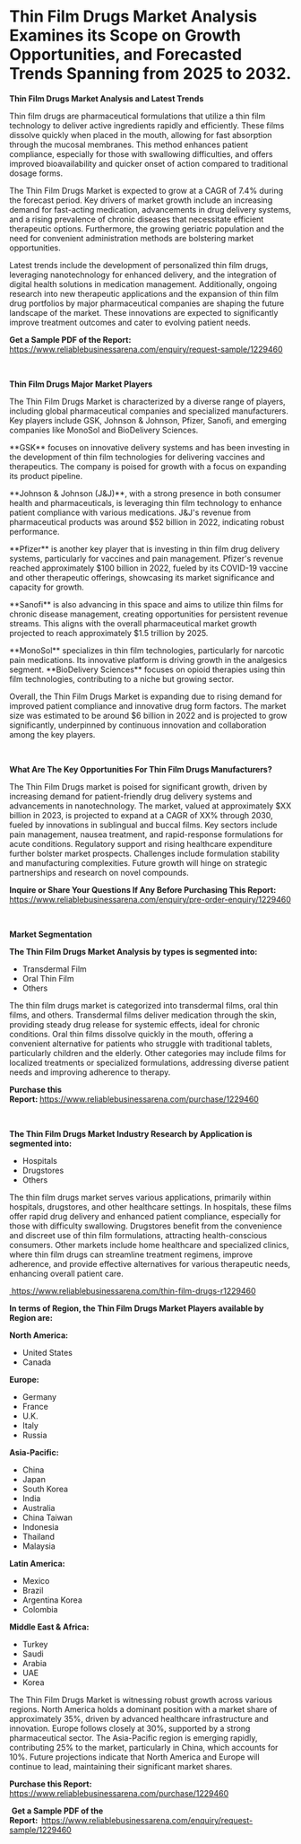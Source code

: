 <p><h1>Thin Film Drugs Market Analysis Examines its Scope on Growth Opportunities, and Forecasted Trends Spanning from 2025 to 2032.</h1></p><p><strong>Thin Film Drugs Market Analysis and Latest Trends</strong></p>
<p><p>Thin film drugs are pharmaceutical formulations that utilize a thin film technology to deliver active ingredients rapidly and efficiently. These films dissolve quickly when placed in the mouth, allowing for fast absorption through the mucosal membranes. This method enhances patient compliance, especially for those with swallowing difficulties, and offers improved bioavailability and quicker onset of action compared to traditional dosage forms.</p><p>The Thin Film Drugs Market is expected to grow at a CAGR of 7.4% during the forecast period. Key drivers of market growth include an increasing demand for fast-acting medication, advancements in drug delivery systems, and a rising prevalence of chronic diseases that necessitate efficient therapeutic options. Furthermore, the growing geriatric population and the need for convenient administration methods are bolstering market opportunities.</p><p>Latest trends include the development of personalized thin film drugs, leveraging nanotechnology for enhanced delivery, and the integration of digital health solutions in medication management. Additionally, ongoing research into new therapeutic applications and the expansion of thin film drug portfolios by major pharmaceutical companies are shaping the future landscape of the market. These innovations are expected to significantly improve treatment outcomes and cater to evolving patient needs.</p></p>
<p><strong>Get a Sample PDF of the Report:&nbsp;</strong> <a href="https://www.reliablebusinessarena.com/enquiry/request-sample/1229460?utm_campaign=3015&utm_medium=2&utm_source=Github&utm_content=ia&utm_term=13042025&utm_id=thin-film-drugs">https://www.reliablebusinessarena.com/enquiry/request-sample/1229460</a></p>
<p>&nbsp;</p>
<p><strong>Thin Film Drugs Major Market Players</strong></p>
<p><p>The Thin Film Drugs Market is characterized by a diverse range of players, including global pharmaceutical companies and specialized manufacturers. Key players include GSK, Johnson & Johnson, Pfizer, Sanofi, and emerging companies like MonoSol and BioDelivery Sciences.</p><p>**GSK** focuses on innovative delivery systems and has been investing in the development of thin film technologies for delivering vaccines and therapeutics. The company is poised for growth with a focus on expanding its product pipeline.</p><p>**Johnson & Johnson (J&J)**, with a strong presence in both consumer health and pharmaceuticals, is leveraging thin film technology to enhance patient compliance with various medications. J&J's revenue from pharmaceutical products was around $52 billion in 2022, indicating robust performance.</p><p>**Pfizer** is another key player that is investing in thin film drug delivery systems, particularly for vaccines and pain management. Pfizer's revenue reached approximately $100 billion in 2022, fueled by its COVID-19 vaccine and other therapeutic offerings, showcasing its market significance and capacity for growth.</p><p>**Sanofi** is also advancing in this space and aims to utilize thin films for chronic disease management, creating opportunities for persistent revenue streams. This aligns with the overall pharmaceutical market growth projected to reach approximately $1.5 trillion by 2025.</p><p>**MonoSol** specializes in thin film technologies, particularly for narcotic pain medications. Its innovative platform is driving growth in the analgesics segment. **BioDelivery Sciences** focuses on opioid therapies using thin film technologies, contributing to a niche but growing sector.</p><p>Overall, the Thin Film Drugs Market is expanding due to rising demand for improved patient compliance and innovative drug form factors. The market size was estimated to be around $6 billion in 2022 and is projected to grow significantly, underpinned by continuous innovation and collaboration among the key players.</p></p>
<p>&nbsp;</p>
<p><strong>What Are The Key Opportunities For Thin Film Drugs Manufacturers?</strong></p>
<p><p>The Thin Film Drugs market is poised for significant growth, driven by increasing demand for patient-friendly drug delivery systems and advancements in nanotechnology. The market, valued at approximately $XX billion in 2023, is projected to expand at a CAGR of XX% through 2030, fueled by innovations in sublingual and buccal films. Key sectors include pain management, nausea treatment, and rapid-response formulations for acute conditions. Regulatory support and rising healthcare expenditure further bolster market prospects. Challenges include formulation stability and manufacturing complexities. Future growth will hinge on strategic partnerships and research on novel compounds.</p></p>
<p><strong>Inquire or Share Your Questions If Any Before Purchasing This Report:</strong> <a href="https://www.reliablebusinessarena.com/enquiry/pre-order-enquiry/1229460?utm_campaign=3015&utm_medium=2&utm_source=Github&utm_content=ia&utm_term=13042025&utm_id=thin-film-drugs">https://www.reliablebusinessarena.com/enquiry/pre-order-enquiry/1229460</a></p>
<p>&nbsp;</p>
<p><strong>Market Segmentation</strong></p>
<p><strong>The Thin Film Drugs Market Analysis by types is segmented into:</strong></p>
<p><ul><li>Transdermal Film</li><li>Oral Thin Film</li><li>Others</li></ul></p>
<p><p>The thin film drugs market is categorized into transdermal films, oral thin films, and others. Transdermal films deliver medication through the skin, providing steady drug release for systemic effects, ideal for chronic conditions. Oral thin films dissolve quickly in the mouth, offering a convenient alternative for patients who struggle with traditional tablets, particularly children and the elderly. Other categories may include films for localized treatments or specialized formulations, addressing diverse patient needs and improving adherence to therapy.</p></p>
<p><strong>Purchase this Report:&nbsp;</strong><a href="https://www.reliablebusinessarena.com/purchase/1229460?utm_campaign=3015&utm_medium=2&utm_source=Github&utm_content=ia&utm_term=13042025&utm_id=thin-film-drugs">https://www.reliablebusinessarena.com/purchase/1229460</a></p>
<p>&nbsp;</p>
<p><strong>The Thin Film Drugs Market Industry Research by Application is segmented into:</strong></p>
<p><ul><li>Hospitals</li><li>Drugstores</li><li>Others</li></ul></p>
<p><p>The thin film drugs market serves various applications, primarily within hospitals, drugstores, and other healthcare settings. In hospitals, these films offer rapid drug delivery and enhanced patient compliance, especially for those with difficulty swallowing. Drugstores benefit from the convenience and discreet use of thin film formulations, attracting health-conscious consumers. Other markets include home healthcare and specialized clinics, where thin film drugs can streamline treatment regimens, improve adherence, and provide effective alternatives for various therapeutic needs, enhancing overall patient care.</p></p>
<p><a href="https://www.reliablebusinessarena.com/thin-film-drugs-r1229460?utm_campaign=3015&utm_medium=2&utm_source=Github&utm_content=ia&utm_term=13042025&utm_id=thin-film-drugs">&nbsp;https://www.reliablebusinessarena.com/thin-film-drugs-r1229460</a></p>
<p><strong>In terms of Region, the Thin Film Drugs Market Players available by Region are:</strong></p>
<p>
    <p> <strong> North America: </strong>
        <ul>
            <li>United States</li>
            <li>Canada</li>
        </ul>
        </p> 
    <p> <strong> Europe: </strong>
        <ul>
            <li>Germany</li>
            <li>France</li>
            <li>U.K.</li>
            <li>Italy</li>
            <li>Russia</li>
        </ul>
        </p> 
    <p> <strong> Asia-Pacific: </strong>
        <ul>
            <li>China</li>
            <li>Japan</li>
            <li>South Korea</li>
            <li>India</li>
            <li>Australia</li>
            <li>China Taiwan</li>
            <li>Indonesia</li>
            <li>Thailand</li>
            <li>Malaysia</li>
        </ul>
        </p> 
    <p> <strong> Latin America: </strong>
        <ul>
            <li>Mexico</li>
            <li>Brazil</li>
            <li>Argentina Korea</li>
            <li>Colombia</li>
        </ul>
        </p> 
    <p> <strong> Middle East & Africa: </strong>
        <ul>
            <li>Turkey</li>
            <li>Saudi</li>
            <li>Arabia</li>
            <li>UAE</li>
            <li>Korea</li>
        </ul>
    </p>
    </p>
<p><p>The Thin Film Drugs Market is witnessing robust growth across various regions. North America holds a dominant position with a market share of approximately 35%, driven by advanced healthcare infrastructure and innovation. Europe follows closely at 30%, supported by a strong pharmaceutical sector. The Asia-Pacific region is emerging rapidly, contributing 25% to the market, particularly in China, which accounts for 10%. Future projections indicate that North America and Europe will continue to lead, maintaining their significant market shares.</p></p>
<p><strong>Purchase this Report: </strong><a href="https://www.reliablebusinessarena.com/purchase/1229460?utm_campaign=3015&utm_medium=2&utm_source=Github&utm_content=ia&utm_term=13042025&utm_id=thin-film-drugs">https://www.reliablebusinessarena.com/purchase/1229460</a></p>
<p>&nbsp;<strong>Get a Sample PDF of the Report:&nbsp;&nbsp;</strong><a href="https://www.reliablebusinessarena.com/enquiry/request-sample/1229460?utm_campaign=3015&utm_medium=2&utm_source=Github&utm_content=ia&utm_term=13042025&utm_id=thin-film-drugs">https://www.reliablebusinessarena.com/enquiry/request-sample/1229460</a></p>
<p><strong></strong></p>
<p><p></p><p></p><p></p></p>
